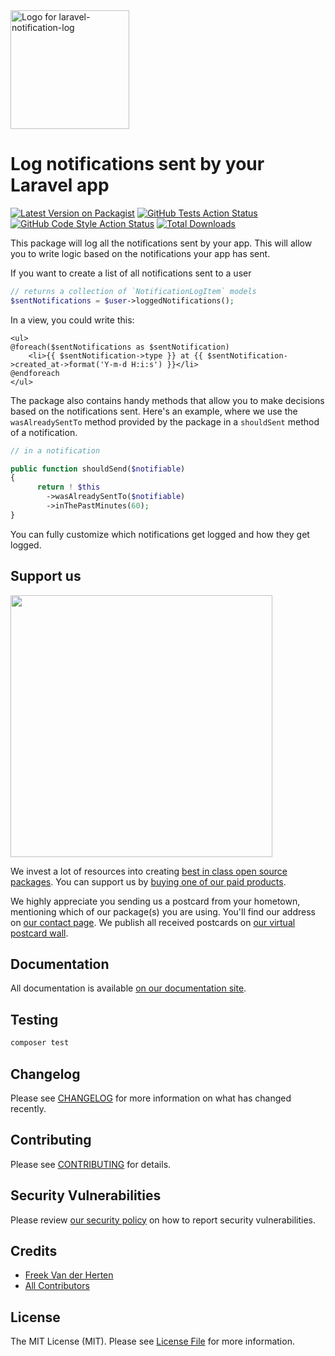 <div align="left">
    <a href="https://spatie.be/open-source?utm_source=github&utm_medium=banner&utm_campaign=laravel-notification-log">
      <picture>
        <source media="(prefers-color-scheme: dark)" srcset="https://spatie.be/packages/header/laravel-notification-log/html/dark.webp?1">
        <img alt="Logo for laravel-notification-log" src=" https://spatie.be/packages/header/laravel-notification-log/html/light.webp?1" height="190">
      </picture>
    </a>

<h1>Log notifications sent by your Laravel app</h1>

[![Latest Version on Packagist](https://img.shields.io/packagist/v/spatie/laravel-notification-log.svg?style=flat-square)](https://packagist.org/packages/spatie/laravel-notification-log)
[![GitHub Tests Action Status](https://img.shields.io/github/actions/workflow/status/spatie/laravel-notification-log/run-tests.yml?branch=main&label=tests&style=flat-square)](https://github.com/spatie/laravel-notification-log/actions?query=workflow%3Arun-tests+branch%3Amain)
[![GitHub Code Style Action Status](https://img.shields.io/github/actions/workflow/status/spatie/laravel-notification-log/fix-php-code-style-issues.yml?branch=main&label=code%20style&style=flat-square)](https://github.com/spatie/laravel-notification-log/actions?query=workflow%3A"Fix+PHP+code+style+issues"+branch%3Amain)
[![Total Downloads](https://img.shields.io/packagist/dt/spatie/laravel-notification-log.svg?style=flat-square)](https://packagist.org/packages/spatie/laravel-notification-log)
    
</div>

This package will log all the notifications sent by your app. This will allow you to write logic based on the notifications your app has sent.

If you want to create a list of all notifications sent to a user

```php
// returns a collection of `NotificationLogItem` models
$sentNotifications = $user->loggedNotifications();
```

In a view, you could write this:

```blade
<ul>
@foreach($sentNotifications as $sentNotification)
    <li>{{ $sentNotification->type }} at {{ $sentNotification->created_at->format('Y-m-d H:i:s') }}</li>
@endforeach
</ul>
```

The package also contains handy methods that allow you to make decisions based on the notifications sent. Here's an example, where we use the `wasAlreadySentTo` method provided by the package in a `shouldSent` method of a notification.

```php
// in a notification

public function shouldSend($notifiable)
{
      return ! $this
        ->wasAlreadySentTo($notifiable)
        ->inThePastMinutes(60);
}
```

You can fully customize which notifications get logged and how they get logged.

## Support us

[<img src="https://github-ads.s3.eu-central-1.amazonaws.com/laravel-notification-log.jpg?t=1" width="419px" />](https://spatie.be/github-ad-click/laravel-notification-log)

We invest a lot of resources into creating [best in class open source packages](https://spatie.be/open-source). You can support us by [buying one of our paid products](https://spatie.be/open-source/support-us).

We highly appreciate you sending us a postcard from your hometown, mentioning which of our package(s) you are using. You'll find our address on [our contact page](https://spatie.be/about-us). We publish all received postcards on [our virtual postcard wall](https://spatie.be/open-source/postcards).

## Documentation

All documentation is available [on our documentation site](https://spatie.be/docs/laravel-notification-log).

## Testing

```bash
composer test
```

## Changelog

Please see [CHANGELOG](CHANGELOG.md) for more information on what has changed recently.

## Contributing

Please see [CONTRIBUTING](https://github.com/spatie/.github/blob/main/CONTRIBUTING.md) for details.

## Security Vulnerabilities

Please review [our security policy](../../security/policy) on how to report security vulnerabilities.

## Credits

- [Freek Van der Herten](https://github.com/freekmurze)
- [All Contributors](../../contributors)

## License

The MIT License (MIT). Please see [License File](LICENSE.md) for more information.
